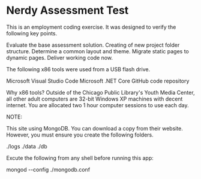 Nerdy Assessment Test
====
This is an employment coding exercise. It was designed to verify the following key points.

Evaluate the base assessment solution.
Creating of new project folder structure.
Determine a common layout and theme.
Migrate static pages to dynamic pages.
Deliver working code now.

The following x86 tools were used from a USB flash drive. 

Microsoft Visual Studio Code
Microsoft .NET Core
GitHub code repository

Why x86 tools?
Outside of the Chicago Public Library's Youth Media Center, all other adult computers are 
32-bit Windows XP machines with decent internet. You are allocated two 1 hour computer sessions 
to use each day.


NOTE:

This site using MongoDB. You can download a copy from their website. However,
you must ensure you create the following folders.

./logs
./data
    ./db

Excute the following from any shell before running this app:

mongod --config ./mongodb.conf



